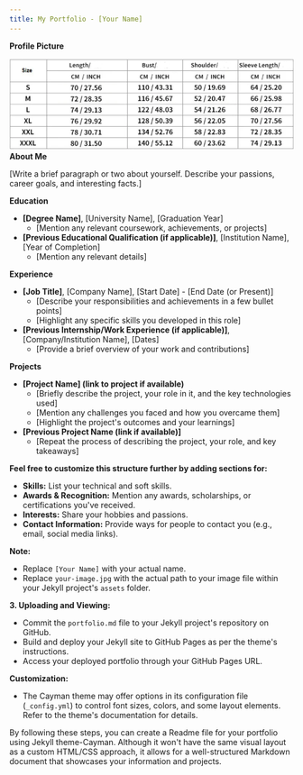 ```yaml
---
title: My Portfolio - [Your Name]
---
```


**Profile Picture**

![](/assets/1.png)  **About Me**

[Write a brief paragraph or two about yourself. Describe your passions, career goals, and interesting facts.]

**Education**

* **[Degree Name]**, [University Name], [Graduation Year]
  * [Mention any relevant coursework, achievements, or projects]
* **[Previous Educational Qualification (if applicable)]**, [Institution Name], [Year of Completion]
  * [Mention any relevant details]

**Experience**

* **[Job Title]**, [Company Name], [Start Date] - [End Date (or Present)]
  * [Describe your responsibilities and achievements in a few bullet points]
  * [Highlight any specific skills you developed in this role]
* **[Previous Internship/Work Experience (if applicable)]**, [Company/Institution Name], [Dates]
  * [Provide a brief overview of your work and contributions]

**Projects**

* **[Project Name] (link to project if available)**
  * [Briefly describe the project, your role in it, and the key technologies used]
  * [Mention any challenges you faced and how you overcame them]
  * [Highlight the project's outcomes and your learnings]
* **[Previous Project Name (link if available)]**
  * [Repeat the process of describing the project, your role, and key takeaways]

**Feel free to customize this structure further by adding sections for:**

* **Skills:** List your technical and soft skills.
* **Awards & Recognition:** Mention any awards, scholarships, or certifications you've received.
* **Interests:** Share your hobbies and passions.
* **Contact Information:** Provide ways for people to contact you (e.g., email, social media links).

**Note:**

* Replace `[Your Name]` with your actual name.
* Replace `your-image.jpg` with the actual path to your image file within your Jekyll project's `assets` folder.

**3. Uploading and Viewing:**

- Commit the `portfolio.md` file to your Jekyll project's repository on GitHub.
- Build and deploy your Jekyll site to GitHub Pages as per the theme's instructions.
- Access your deployed portfolio through your GitHub Pages URL.

**Customization:**

- The Cayman theme may offer options in its configuration file (`_config.yml`) to control font sizes, colors, and some layout elements. Refer to the theme's documentation for details.

By following these steps, you can create a Readme file for your portfolio using Jekyll theme-Cayman. Although it won't have the same visual layout as a custom HTML/CSS approach, it allows for a well-structured Markdown document that showcases your information and projects.

